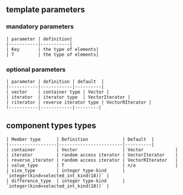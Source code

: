 ## template parameters

### mandatory parameters

	| parameter | definition|
	|-----------|-----------|
	| Key       | the type of elements|
	| T         | the type of elements|
 
### optional parameters 
 
	| parameter | definition | default  |
	|-----------|------------|----------|
	| vector    | container type | Vector |
	| iterator  | iterator type  | VectorIterator |
	| riterator | reverse iterator type | VectorRIterator |
	!-----------|------------|---------|
 


## component types types

	| Member type      | Definition             | Default  |
	|------------------|------------------------|----------|
	| container        | Vector                 | Vector            |
	| iterator         | random access iterator | VectorIterator    |
	| reverse_iterator | random access iterator | VectorRIterator   |
	| value_type       | T                      | n/a               |
	| size_type        | integer type-kind      | `integer(kind=selected_int_kind(18))` |
	| difference_type  | integer type-kind      | `integer(kind=selected_int_kind(18))` |
	
